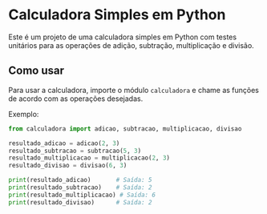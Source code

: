 # Calculadora Simples em Python

Este é um projeto de uma calculadora simples em Python com testes unitários para as operações de adição, subtração, multiplicação e divisão.

## Como usar

Para usar a calculadora, importe o módulo `calculadora` e chame as funções de acordo com as operações desejadas.

Exemplo:

```python
from calculadora import adicao, subtracao, multiplicacao, divisao

resultado_adicao = adicao(2, 3)
resultado_subtracao = subtracao(5, 3)
resultado_multiplicacao = multiplicacao(2, 3)
resultado_divisao = divisao(6, 3)

print(resultado_adicao)       # Saída: 5
print(resultado_subtracao)    # Saída: 2
print(resultado_multiplicacao) # Saída: 6
print(resultado_divisao)      # Saída: 2
